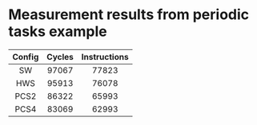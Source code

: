 # Measurement results from periodic tasks example

|Config| Cycles| Instructions |
| :-:  | :-:   | :-:          |
| SW   | 97067 | 77823        |
| HWS  | 95913 | 76078        |
| PCS2 | 86322 | 65993        |
| PCS4 | 83069 | 62993        |
